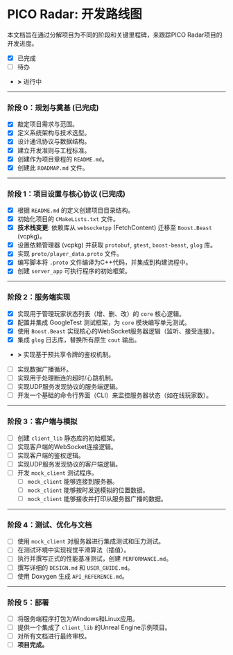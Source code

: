 # PICO Radar: 开发路线图

本文档旨在通过分解项目为不同的阶段和关键里程碑，来跟踪PICO Radar项目的开发进度。

-   [x] 已完成
-   [ ] 待办
-   **>** 进行中

---

### 阶段 0：规划与奠基 (已完成)

*   [x] 敲定项目需求与范围。
*   [x] 定义系统架构与技术选型。
*   [x] 设计通讯协议与数据结构。
*   [x] 建立开发准则与工程标准。
*   [x] 创建作为项目章程的 `README.md`。
*   [x] 创建此 `ROADMAP.md` 文件。

---

### 阶段 1：项目设置与核心协议 (已完成)

*   [x] 根据 `README.md` 的定义创建项目目录结构。
*   [x] 初始化项目的 `CMakeLists.txt` 文件。
*   [x] **技术栈变更**: 依赖库从 `websocketpp` (FetchContent) 迁移至 `Boost.Beast` (vcpkg)。
*   [x] 设置依赖管理器 (vcpkg) 并获取 `protobuf`, `gtest`, `boost-beast`, `glog` 库。
*   [x] 实现 `proto/player_data.proto` 文件。
*   [x] 编写脚本将 `.proto` 文件编译为C++代码，并集成到构建流程中。
*   [x] 创建 `server_app` 可执行程序的初始框架。

---

### 阶段 2：服务端实现

*   [x] 实现用于管理玩家状态列表（增、删、改）的 `core` 核心逻辑。
*   [x] 配置并集成 GoogleTest 测试框架，为 `core` 模块编写单元测试。
*   [x] 使用 `Boost.Beast` 实现核心的WebSocket服务器逻辑（监听、接受连接）。
*   [x] 集成 `glog` 日志库，替换所有原生 `cout` 输出。
*   **>** 实现基于预共享令牌的鉴权机制。
*   [ ] 实现数据广播循环。
*   [ ] 实现用于处理断连的超时/心跳机制。
*   [ ] 实现UDP服务发现协议的服务端逻辑。
*   [ ] 开发一个基础的命令行界面（CLI）来监控服务器状态（如在线玩家数）。

---

### 阶段 3：客户端与模拟

*   [ ] 创建 `client_lib` 静态库的初始框架。
*   [ ] 实现客户端的WebSocket连接逻辑。
*   [ ] 实现客户端的鉴权逻辑。
*   [ ] 实现UDP服务发现协议的客户端逻辑。
*   [ ] 开发 `mock_client` 测试程序。
    *   [ ] `mock_client` 能够连接到服务器。
    *   [ ] `mock_client` 能够按时发送模拟的位置数据。
    *   [ ] `mock_client` 能够接收并打印从服务器广播的数据。

---

### 阶段 4：测试、优化与文档

*   [ ] 使用 `mock_client` 对服务器进行集成测试和压力测试。
*   [ ] 在测试环境中实现视觉平滑算法（插值）。
*   [ ] 执行并撰写正式的性能基准测试，创建 `PERFORMANCE.md`。
*   [ ] 撰写详细的 `DESIGN.md` 和 `USER_GUIDE.md`。
*   [ ] 使用 Doxygen 生成 `API_REFERENCE.md`。

---

### 阶段 5：部署

*   [ ] 将服务端程序打包为Windows和Linux应用。
*   [ ] 提供一个集成了 `client_lib` 的Unreal Engine示例项目。
*   [ ] 对所有文档进行最终审校。
*   [ ] **项目完成。**
